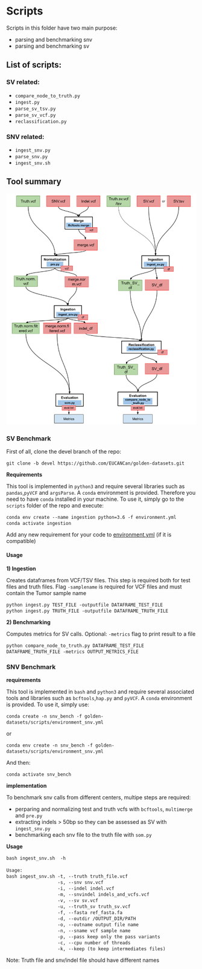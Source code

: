 # Scripts

Scripts in this folder have two main purpose:
- parsing and benchmarking snv
- parsing and benchmarking sv

## List of scripts:
### SV related:
- `compare_node_to_truth.py`
- `ingest.py`
- `parse_sv_tsv.py`
- `parse_sv_vcf.py`
- `reclassification.py`

### SNV related:

- `ingest_snv.py`
- `parse_snv.py`
- `ingest_snv.sh`

## Tool summary

<center>
<img src="../docs/flowchart.png" alt="flowchart" width="700px"/>
</center>


### SV Benchmark

First of all, clone the devel branch of the repo:

```shell
git clone -b devel https://github.com/EUCANCan/golden-datasets.git
```

**Requirements**

This tool is implemented in `python3` and require several libraries such as `pandas`,`pyVCF` and `argsParse`.
A `conda` environment is provided. Therefore you need to have `conda` installed in your machine.
To use it, simply go to the `scripts` folder of the repo and execute:

```shell
conda env create --name ingestion python=3.6 -f environment.yml
conda activate ingestion
```

Add any new requirement for your code to [environment.yml](https://github.com/EUCANCan/golden-datasets/blob/devel/scripts/environment.yml) (if it is compatible)

#### Usage

**1) Ingestion**


Creates dataframes from VCF/TSV files. This step is required both for test files and truth files.
Flag `-samplename` is required for VCF files and must contain the Tumor sample name

```shell
python ingest.py TEST_FILE -outputfile DATAFRAME_TEST_FILE
python ingest.py TRUTH_FILE -outputfile DATAFRAME_TRUTH_FILE
```


**2) Benchmarking**

Computes metrics for SV calls. Optional: `-metrics` flag to print result to a file

```shell
python compare_node_to_truth.py DATAFRAME_TEST_FILE DATAFRAME_TRUTH_FILE -metrics OUTPUT_METRICS_FILE
```


### SNV Benchmark

**requirements**

This tool is implemented in `bash` and `python3` and require several associated tools and libraries such as `bcftools`,`hap.py` and `pyVCF`.
A `conda` environment is provided.
To use it, simply use:

```shell
conda create -n snv_bench -f golden-datasets/scripts/environment_snv.yml
```
or
```
conda env create -n snv_bench -f golden-datasets/scripts/environment_snv.yml
```
And then:
```
conda activate snv_bench
```

**implementation**

To benchmark snv calls from different centers, multipe steps are required:

- perparing and normalizing test and truth vcfs with `bcftools`, `multimerge` and `pre.py`
- extracting indels > 50bp so they can be assessed as SV with `ingest_snv.py`
- benchmarking each snv file to the truth file with `som.py`

**Usage**


```
bash ingest_snv.sh  -h

Usage:
bash ingest_snv.sh -t, --truth truth_file.vcf
                   -s, --snv snv.vcf
                   -i, --indel indel.vcf
                   -m, --snvindel indels_and_vcfs.vcf
                   -v, --sv sv.vcf
                   -u, --truth_sv truth_sv.vcf
                   -f, --fasta ref_fasta.fa
                   -d, --outdir /OUTPUT_DIR/PATH
                   -o, --outname output file name
                   -n, --sname vcf sample name
                   -p, --pass keep only the pass variants
                   -c, --cpu number of threads
                   -k, --keep (to keep intermediates files)
```
Note: Truth file and snv/indel file should have different names
